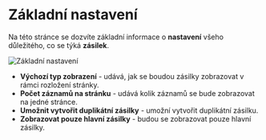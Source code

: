 ﻿---
sidebar_position: 1
---

# Základní nastavení

Na této stránce se dozvíte základní informace o **nastavení** všeho důležitého, co se týká **zásilek**.

![Základní nastavení](/img/settings/packages/package-settings.png)


- **Výchozí typ zobrazení** - udává, jak se boudou zásilky zobrazovat v rámci rozložení stránky.
- **Počet záznamů na stránku** - udává kolik záznamů se bude zobrazovat na jedné stránce.
- **Umožnit vytvořit duplikátní zásilky** - umožní vytvořit duplikátní zásilku.
- **Zobrazovat pouze hlavní zásilky** - budou se zobrazovat pouze hlavní zásilky.
    
